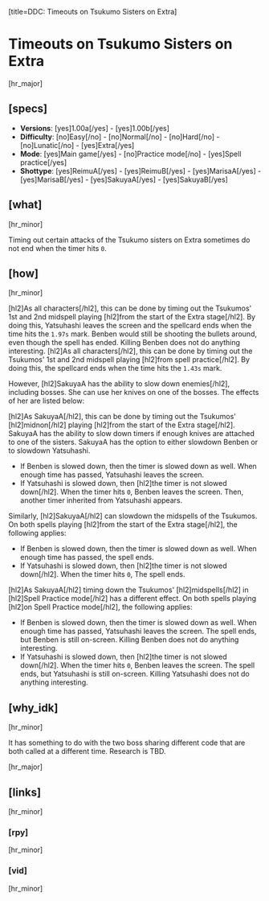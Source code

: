 [title=DDC: Timeouts on Tsukumo Sisters on Extra]
# Timeouts on Tsukumo Sisters on Extra

[hr_major]
## [specs]

* **Versions**: [yes]1.00a[/yes] - [yes]1.00b[/yes]
* **Difficulty**: [no]Easy[/no] - [no]Normal[/no] - [no]Hard[/no] - [no]Lunatic[/no] - [yes]Extra[/yes]
* **Mode**: [yes]Main game[/yes] -  [no]Practice mode[/no] - [yes]Spell practice[/yes]
* **Shottype**: [yes]ReimuA[/yes] - [yes]ReimuB[/yes] - [yes]MarisaA[/yes] - [yes]MarisaB[/yes] - [yes]SakuyaA[/yes] - [yes]SakuyaB[/yes]

## [what]
[hr_minor]

Timing out certain attacks of the Tsukumo sisters on Extra sometimes do not end when the timer hits ``0``.

## [how]
[hr_minor]

[hl2]As all characters[/hl2], this can be done by timing out the Tsukumos' 1st and 2nd midspell playing [hl2]from the start of the Extra stage[/hl2]. By doing this, Yatsuhashi leaves the screen and the spellcard ends when the time hits the ``1.97s`` mark. Benben would still be shooting the bullets around, even though the spell has ended. Killing Benben does not do anything interesting.
[hl2]As all characters[/hl2], this can be done by timing out the Tsukumos' 1st and 2nd midspell playing [hl2]from spell practice[/hl2]. By doing this, the spellcard ends when the time hits the ``1.43s`` mark.

However, [hl2]SakuyaA has the ability to slow down enemies[/hl2], including bosses. She can use her knives on one of the bosses. The effects of her are listed below:

[hl2]As SakuyaA[/hl2], this can be done by timing out the Tsukumos' [hl2]midnon[/hl2] playing [hl2]from the start of the Extra stage[/hl2]. SakuyaA has the ability to slow down timers if enough knives are attached to one of the sisters. SakuyaA has the option to either slowdown Benben or to slowdown Yatsuhashi.
+ If Benben is slowed down, then the timer is slowed down as well. When enough time has passed, Yatsuhashi leaves the screen.
+ If Yatsuhashi is slowed down, then [hl2]the timer is not slowed down[/hl2]. When the timer hits ``0``, Benben leaves the screen. Then, another timer inherited from Yatsuhashi appears.

Similarly, [hl2]SakuyaA[/hl2] can slowdown the midspells of the Tsukumos. On both spells playing [hl2]from the start of the Extra stage[/hl2], the following applies:
+ If Benben is slowed down, then the timer is slowed down as well. When enough time has passed, the spell ends.
+ If Yatsuhashi is slowed down, then [hl2]the timer is not slowed down[/hl2]. When the timer hits ``0``, The spell ends.

[hl2]As SakuyaA[/hl2] timing down the Tsukumos' [hl2]midspells[/hl2] in [hl2]Spell Practice mode[/hl2] has a different effect. On both spells playing [hl2]on Spell Practice mode[/hl2], the following applies:
+ If Benben is slowed down, then the timer is slowed down as well. When enough time has passed, Yatsuhashi leaves the screen. The spell ends, but Benben is still on-screen. Killing Benben does not do anything interesting.
+ If Yatsuhashi is slowed down, then [hl2]the timer is not slowed down[/hl2]. When the timer hits ``0``, Benben leaves the screen. The spell ends, but Yatsuhashi is still on-screen. Killing Yatsuhashi does not do anything interesting.



## [why_idk]
[hr_minor]

It has something to do with the two boss sharing different code that are both called at a different time.
Research is TBD.

[hr_major]
## [links]
[hr_minor]
### [rpy]
[hr_minor]
### [vid]
[hr_minor]
